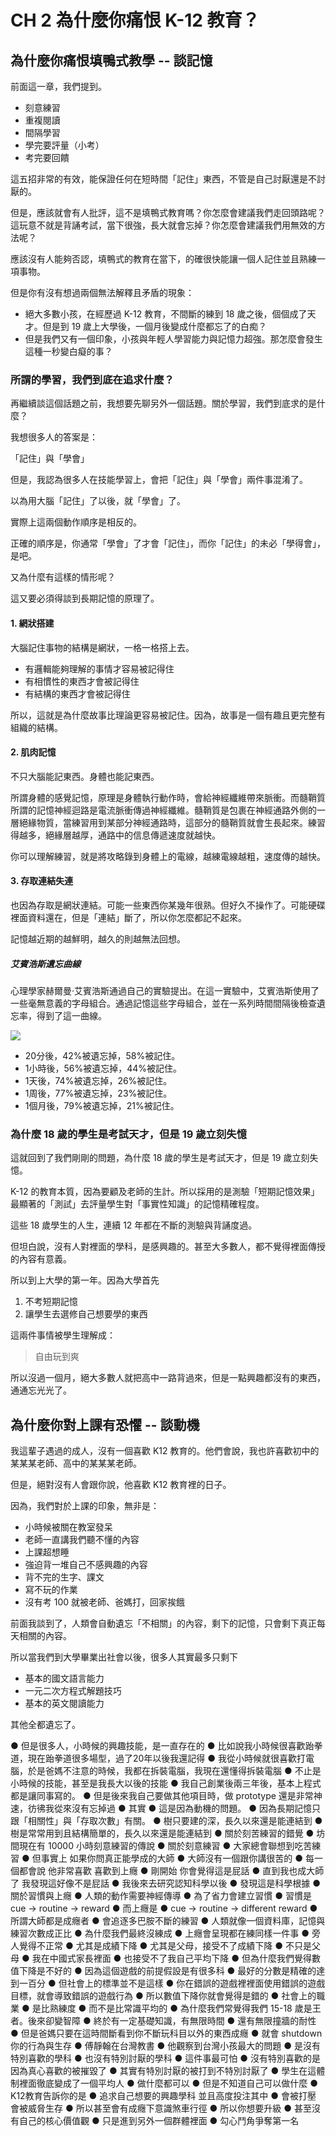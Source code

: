 # CH 2 為什麼你痛恨 K-12 教育？

## 為什麼你痛恨填鴨式教學 -- 談記憶

前面這一章，我們提到。

* 刻意練習
* 重複閱讀
* 間隔學習
* 學完要評量（小考）
* 考完要回饋

這五招非常的有效，能保證任何在短時間「記住」東西，不管是自己討厭還是不討厭的。

但是，應該就會有人批評，這不是填鴨式教育嗎？你怎麼會建議我們走回頭路呢？這玩意不就是背誦考試，當下很強，長大就會忘掉？你怎麼會建議我們用無效的方法呢？

應該沒有人能夠否認，填鴨式的教育在當下，的確很快能讓一個人記住並且熟練一項事物。

但是你有沒有想過兩個無法解釋且矛盾的現象：

* 絕大多數小孩，在經歷過 K-12 教育，不間斷的練到 18 歲之後，個個成了天才。但是到 19 歲上大學後，一個月後變成什麼都忘了的白痴？
* 但是我們又有一個印象，小孩與年輕人學習能力與記憶力超強。那怎麼會發生這種一秒變白癡的事？

### 所謂的學習，我們到底在追求什麼？

再繼續談這個話題之前，我想要先聊另外一個話題。關於學習，我們到底求的是什麼？

我想很多人的答案是：

「記住」與「學會」

但是，我認為很多人在技能學習上，會把「記住」與「學會」兩件事混淆了。

以為用大腦「記住」了以後，就「學會」了。

實際上這兩個動作順序是相反的。

正確的順序是，你通常「學會」了才會「記住」，而你「記住」的未必「學得會」，是吧。

又為什麼有這樣的情形呢？

這又要必須得談到長期記憶的原理了。

#### 1. 網狀搭建

大腦記住事物的結構是網狀，一格一格搭上去。

* 有邏輯能夠理解的事情才容易被記得住
* 有相慣性的東西才會被記得住
* 有結構的東西才會被記得住

所以，這就是為什麼故事比理論更容易被記住。因為，故事是一個有趣且更完整有組織的結構。

#### 2. 肌肉記憶

不只大腦能記東西。身體也能記東西。

所謂身體的感覺記憶，原理是身體執行動作時，會給神經纖維帶來脈衝。而髓鞘質所謂的記憶神經迴路是電流脈衝傳過神經纖維。髓鞘質是包裹在神經通路外側的一層絕緣物質，當練習用到某部分神經通路時，這部分的髓鞘質就會生長起來。練習得越多，絕緣層越厚，通路中的信息傳遞速度就越快。

你可以理解練習，就是將攻略錄到身體上的電線，越練電線越粗，速度傳的越快。

#### 3. 存取連結失連

也因為存取是網狀連結。可能一些東西你某幾年很熟。但好久不操作了。可能硬碟裡面資料還在，但是「連結」斷了，所以你怎麼都記不起來。

記憶越近期的越鮮明，越久的則越無法回想。

##### 艾賓浩斯遺忘曲線

心理學家赫爾曼·艾賓浩斯通過自己的實驗提出。在這一實驗中，艾賓浩斯使用了一些毫無意義的字母組合。通過記憶這些字母組合，並在一系列時間間隔後檢查遺忘率，得到了這一曲線。

![](https://d.pr/i/nNCOHy+)

* 20分後，42%被遺忘掉，58%被記住。
* 1小時後，56%被遺忘掉，44%被記住。
* 1天後，74%被遺忘掉，26%被記住。
* 1周後，77%被遺忘掉，23%被記住。
* 1個月後，79%被遺忘掉，21%被記住。

### 為什麼 18 歲的學生是考試天才，但是 19 歲立刻失憶

這就回到了我們剛剛的問題，為什麼 18 歲的學生是考試天才，但是 19 歲立刻失憶。

K-12 的教育本質，因為要顧及老師的生計。所以採用的是測驗「短期記憶效果」最顯著的「測試」去評量學生對「事實性知識」的記憶精確程度。

這些 18 歲學生的人生，連續 12 年都在不斷的測驗與背誦度過。

但坦白說，沒有人對裡面的學科，是感興趣的。甚至大多數人，都不覺得裡面傳授的內容有意義。

所以到上大學的第一年。因為大學首先

1. 不考短期記憶
2. 讓學生去選修自己想要學的東西

這兩件事情被學生理解成：

> 自由玩到爽

所以沒過一個月，絕大多數人就把高中一路背過來，但是一點興趣都沒有的東西，通通忘光光了。

## 為什麼你對上課有恐懼 -- 談動機

我這輩子遇過的成人，沒有一個喜歡 K12 教育的。他們會說，我也許喜歡初中的某某某老師、高中的某某某老師。

但是，絕對沒有人會跟你說，他喜歡 K12 教育裡的日子。

因為，我們對於上課的印象，無非是：

* 小時候被關在教室發呆
* 老師一直講我們聽不懂的內容
* 上課超想睡
* 強迫背一堆自己不感興趣的內容
* 背不完的生字、課文
* 寫不玩的作業
* 沒有考 100 就被老師、爸媽打，回家挨餓

前面我談到了，人類會自動遺忘「不相關」的內容，剩下的記憶，只會剩下真正每天相關的內容。

所以當我們到大學畢業出社會以後，很多人其實最多只剩下

* 基本的國文語言能力
* 一元二次方程式解題技巧
* 基本的英文閱讀能力

其他全都遺忘了。


●	但是很多人，小時候的興趣技能，是一直存在的
●	比如說我小時候很喜歡跆拳道，現在跆拳道很多場型，過了20年以後我還記得
●	我從小時候就很喜歡打電腦，於是爸媽不注意的時候，我都在拆裝電腦，我現在還懂得拆裝電腦
●	不止是小時候的技能，甚至是我長大以後的技能
●	我自己創業後兩三年後，基本上程式都是讓同事寫的。
●	但是後來我自己要做其他項目時，做 prototype 還是非常神速，彷彿我從來沒有忘掉過
●	其實
●	這是因為動機的問題。
●	因為長期記憶只跟「相關性」與「存取次數」有關。
●	樹只要建的深，長久以來還是能連結到
●	樹是常常用到且結構簡單的，長久以來還是能連結到
●	關於刻苦練習的錯覺
●	坊間現在有 10000 小時刻意練習的傳說
●	關於刻意練習
●	大家總會聯想到吃苦練習
●	但事實上 如果你問真正能學成的大師
●	大師沒有一個跟你講很苦的
●	每一個都會說 他非常喜歡 喜歡到上癮
●	剛開始 你會覺得這是屁話
●	直到我也成大師了 我發現這好像不是屁話
●	我後來去研究認知科學以後
●	發現這是科學根據
●	關於習慣與上癮
●	人類的動作需要神經傳導
●	為了省力會建立習慣
●	習慣是 cue -> routine -> reward
●	而上癮是
●	cue -> routine -> different reward
●	所謂大師都是成癮者
●	會追逐多巴胺不斷的練習
●	人類就像一個資料庫，記憶與練習次數成正比
●	為什麼我們最終沒練成
●	上癮會呈現都在練同樣一件事
●	旁人覺得不正常
●	尤其是成績下降
●	尤其是父母，接受不了成績下降
●	不只是父母
●	我在中國式家長裡面
●	也接受不了我自己平均下降
●	但為什麼我們覺得數值下降是不好的
●	因為這個遊戲的前提假設是有很多科
●	最好的分數是精確的達到一百分
●	但社會上的標準並不是這樣
●	你在錯誤的遊戲裡裡面使用錯誤的遊戲目標，就會導致錯誤的遊戲行為
●	所以數值下降你就會覺得是錯的
●	社會上的職業
●	是比熟練度
●	而不是比常識平均的
●	為什麼我們常覺得我們 15-18 歲是王者。後來卻變智障
●	終於有一定基礎知識，有無限時間
●	還有無限撞牆的耐性
●	但是爸媽只要在這時間斷看到你不斷玩科目以外的東西成癮
●	就會 shutdown 你的行為與生存
●	傅靜翰在台灣教書
●	他觀察到台灣小孩最大的問題
●	是沒有特別喜歡的學科
●	也沒有特別討厭的學科
●	這件事最可怕
●	沒有特別喜歡的是因為真心喜歡的被摧毀了
●	其實有特別討厭的被打到不特別討厭了
●	學生在這體制裡面徹底變成了一個平均人
●	做什麼都可以
●	但是不知道自己可以做什麼
●	K12教育告訴你的是
●	追求自己想要的興趣學科  並且高度投注其中
●	會被打壓 會被威脅生存
●	所以甚至會有成癮下意識煞車行徑
●	所以你想要升級
●	甚至沒有自己的核心價值觀
●	只是進到另外一個群體裡面
●	勾心鬥角爭奪第一名
